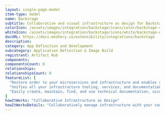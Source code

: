 ```yaml
---
layout: single-page-model
item-type: model
name: Backstage
subtitle: Collaborative and visual infrastructure as design for Backstage
colorIcon: /assets/images/integration/backstage/icons/color/backstage-color.svg
whiteIcon: /assets/images/integration/backstage/icons/white/backstage-white.svg
docURL: https://docs.meshery.io/extensibility/integrations/backstage
description: 
category: App Definition and Development
subcategory: Application Definition & Image Build
registrant: Artifact Hub
components: 
componentsCount: 0
relationships: 
relationshipsCount: 0
featureList: [
  "Restore order to your microservices and infrastructure and enables your product teams to ship high-quality code quickly — without compromising autonomy.",
  "Unifies all your infrastructure tooling, services, and documentation to create a streamlined development environment from end to end.",
  "Easily create, maintain, find, and use technical documentation, using a docs like code approach"
]
howItWorks: "Collaborative Infrastructure as Design"
howItWorksDetails: "Collaboratively manage infrastructure with your coworkers synchronously sharing the same designs."
---
```

